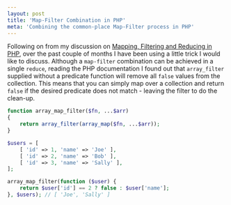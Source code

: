 ```yaml
---
layout: post
title: 'Map-Filter Combination in PHP'
meta: 'Combining the common-place Map-Filter process in PHP'
---
```


Following on from my discussion on [Mapping, Filtering and Reducing in PHP](/posts/mapping-filtering-and-reducing-in-php/), over the past couple of months I have been using a little trick I would like to discuss.
Although a `map-filter` combination can be achieved in a single `reduce`, reading the PHP documentation I found out that `array_filter` supplied without a predicate function will remove all `false` values from the collection.
This means that you can simply map over a collection and return `false` if the desired predicate does not match - leaving the filter to do the clean-up.

<!--more-->

```php
function array_map_filter($fn, ...$arr)
{
    return array_filter(array_map($fn, ...$arr));
}
```

```php
$users = [
    [ 'id' => 1, 'name' => 'Joe' ],
    [ 'id' => 2, 'name' => 'Bob' ],
    [ 'id' => 3, 'name' => 'Sally' ],
];

array_map_filter(function ($user) {
    return $user['id'] == 2 ? false : $user['name'];
}, $users); // [ 'Joe', 'Sally' ]
```
